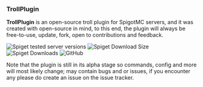### TrollPlugin
**TrollPlugin** is an open-source troll plugin for SpigotMC servers, and it was created with open-source in mind, to this end, the plugin will always be free-to-use, update, fork, open to contributions and feedback.

![Spiget tested server versions](https://img.shields.io/spiget/tested-versions/74111) ![Spiget Download Size](https://img.shields.io/spiget/download-size/74111) ![Spiget Downloads](https://img.shields.io/spiget/downloads/74111) ![GitHub](https://img.shields.io/github/license/thinkverse/troll)

Note that the plugin is still in its alpha stage so commands, config and more will most likely change; may contain bugs and or issues, if you encounter any please do create an issue on the issue tracker.
